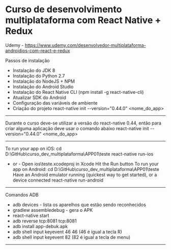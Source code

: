 # Curso de desenvolvimento multiplataforma com React Native + Redux
Udemy - https://www.udemy.com/desenvolvedor-multiplataforma-androidios-com-react-e-redux

Passos de instalação
- Instalação do JDK 8
- Instalação do Python 2.7
- Instalação do NodeJS + NPM
- Instalação do Android Studio
- Instalação do React Native CLI (npm install -g react-native-cli)
- Atualizar SDK do Android
- Configuração das variáveis de ambiente
- Criação do projeto react-native init --version="0.44.0" <nome_do_app>

---------------------------------------------------------------------------------

Durante o curso deve-se utilizar a versão do react-native 0.44, então para criar alguma aplicação deve usar o comando abaixo
react-native init --version="0.44.0" <nome_do_app> 

---------------------------------------------------------------------------------

To run your app on iOS:
   cd D:\GitHub\curso_dev_multiplataforma\APP01\teste
   react-native run-ios
   - or -
   Open ios\teste.xcodeproj in Xcode
   Hit the Run button
To run your app on Android:
   cd D:\GitHub\curso_dev_multiplataforma\APP01\teste
   Have an Android emulator running (quickest way to get started), or a device connected
   react-native run-android
   
---------------------------------------------------------------------------------
Comandos ADB
- adb devices - lista os aparelhos que estão sendo reconhecidos
- gradlew assembledebug - gera o APK 
- react-native start
- adb reverse tcp:8081 tcp:8081
- adb install app-debuk.apk 
- adb shell input keyevent 46 46 (46 é igual a tecla R)
- adb shell input keyevent 82 (82 é igual a tecla de menu)

---------------------------------------------------------------------------------
